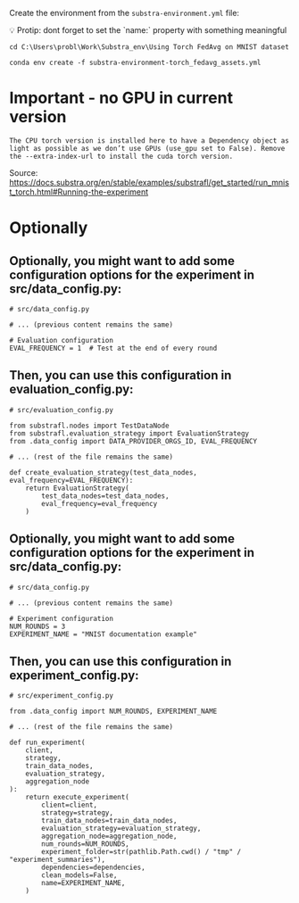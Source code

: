Create the environment from the `substra-environment.yml` file:

<aside>
💡 Protip: dont forget to set the `name:` property with something meaningful
</aside>

```
cd C:\Users\probl\Work\Substra_env\Using Torch FedAvg on MNIST dataset
```

```
conda env create -f substra-environment-torch_fedavg_assets.yml
```


# Important - no GPU in current version 
```
The CPU torch version is installed here to have a Dependency object as light as possible as we don’t use GPUs (use_gpu set to False). Remove the --extra-index-url to install the cuda torch version.
```
Source: https://docs.substra.org/en/stable/examples/substrafl/get_started/run_mnist_torch.html#Running-the-experiment

# Optionally
## Optionally, you might want to add some configuration options for the experiment in src/data_config.py:

```
# src/data_config.py

# ... (previous content remains the same)

# Evaluation configuration
EVAL_FREQUENCY = 1  # Test at the end of every round
```

## Then, you can use this configuration in evaluation_config.py:
```
# src/evaluation_config.py

from substrafl.nodes import TestDataNode
from substrafl.evaluation_strategy import EvaluationStrategy
from .data_config import DATA_PROVIDER_ORGS_ID, EVAL_FREQUENCY

# ... (rest of the file remains the same)

def create_evaluation_strategy(test_data_nodes, eval_frequency=EVAL_FREQUENCY):
    return EvaluationStrategy(
        test_data_nodes=test_data_nodes, 
        eval_frequency=eval_frequency
    )
```

## Optionally, you might want to add some configuration options for the experiment in src/data_config.py:



```
# src/data_config.py

# ... (previous content remains the same)

# Experiment configuration
NUM_ROUNDS = 3
EXPERIMENT_NAME = "MNIST documentation example"
```

## Then, you can use this configuration in experiment_config.py:
```
# src/experiment_config.py

from .data_config import NUM_ROUNDS, EXPERIMENT_NAME

# ... (rest of the file remains the same)

def run_experiment(
    client,
    strategy,
    train_data_nodes,
    evaluation_strategy,
    aggregation_node
):
    return execute_experiment(
        client=client,
        strategy=strategy,
        train_data_nodes=train_data_nodes,
        evaluation_strategy=evaluation_strategy,
        aggregation_node=aggregation_node,
        num_rounds=NUM_ROUNDS,
        experiment_folder=str(pathlib.Path.cwd() / "tmp" / "experiment_summaries"),
        dependencies=dependencies,
        clean_models=False,
        name=EXPERIMENT_NAME,
    )
```